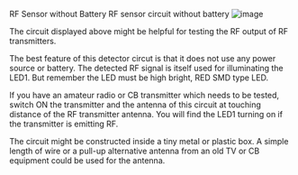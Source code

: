 RF Sensor without Battery
RF sensor circuit without battery
![image](https://github.com/user-attachments/assets/127b583d-f908-42e5-894d-88be08e786d1)

The circuit displayed above might be helpful for testing the RF output of RF transmitters.

The best feature of this detector circut is that it does not use any power source or battery. The detected RF signal is itself used for illuminating the LED1. But remember the LED must be high bright, RED SMD type LED.

If you have an amateur radio or CB transmitter which needs to be tested, switch ON the transmitter and the antenna of this circuit at touching distance of the RF transmitter antenna. You will find the LED1 turning on if the transmitter is emitting RF.

The circuit might be constructed inside a tiny metal or plastic box. A simple length of wire or a pull-up alternative antenna from an old TV or CB equipment could be used for the antenna.
